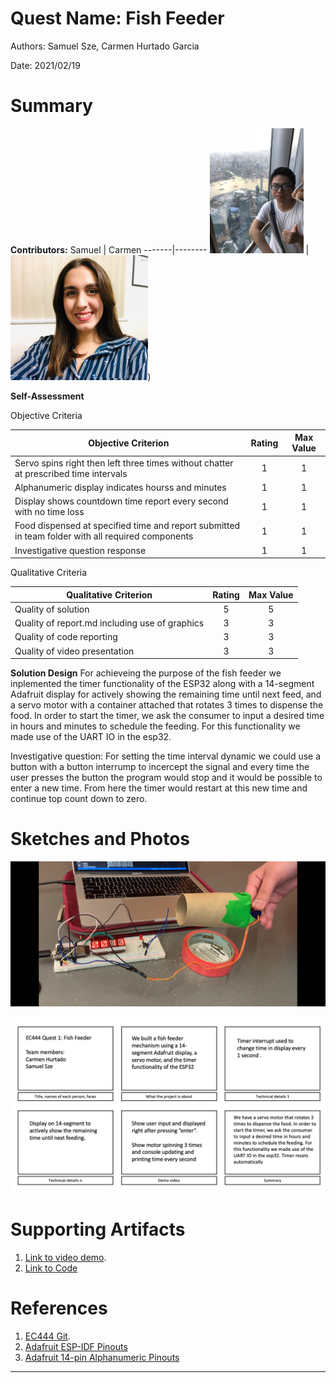 # Quest Name: Fish Feeder
Authors: Samuel Sze, Carmen Hurtado Garcia

Date: 2021/02/19


# Summary
**Contributors:**
Samuel | Carmen 
-------|--------
<img src="images/samuel.jpg" width="" height="200" /> | <img src="images/carmen.jpg" width="" height = "200" />) 

**Self-Assessment**

Objective Criteria

| Objective Criterion | Rating | Max Value  | 
|---------------------------------------------|:-----------:|:---------:|
| Servo spins right then left three times without chatter at prescribed time intervals | 1 |  1     | 
| Alphanumeric display indicates hourss and minutes | 1 |  1     | 
| Display shows countdown time report every second with no time loss | 1 |  1     | 
| Food dispensed at specified time and report submitted in team folder with all required components | 1  |  1     | 
| Investigative question response | 1 |  1     | 


Qualitative Criteria


| Qualitative Criterion | Rating | Max Value  | 
|---------------------------------------------|:-----------:|:---------:|
| Quality of solution | 5 |  5     | 
| Quality of report.md including use of graphics | 3 |  3     | 
| Quality of code reporting | 3 |  3     | 
| Quality of video presentation | 3 |  3     | 


**Solution Design**
For achieveing the purpose of the fish feeder we inplemented the timer functionality of the ESP32 along with a 14-segment Adafruit display for actively showing the remaining time until next feed, and a servo motor with a container attached that rotates 3 times to dispense the food. In order to start the timer, we ask the consumer to input a desired time in hours and minutes to schedule the feeding. For this functionality we made use of the UART IO in the esp32. 

Investigative question: For setting the time interval dynamic we could use a button with a button interrump to incercept the signal and every time the user presses the button the program would stop and it would be possible to enter a new time. From here the timer would restart at this new time and continue top count down to zero. 


# Sketches and Photos
![Alt text](images/fishfeeder.png?raw=true "Title")

![Alt text](images/storyboard.png?raw=true "Storyboard")


# Supporting Artifacts
1. [Link to video demo](https://drive.google.com/file/d/1BxoE9Q_tHpfs4o9KIZqm0-4jItm41Xhm/view?usp=sharing).
2. [Link to Code](https://github.com/BU-EC444/TeamRocket-Sze-Hurtado/blob/master/quest-1/code/fishtank.c)


# References
1. [EC444 Git](https://github.com/BU-EC444/code-examples).
2. [Adafruit ESP-IDF Pinouts](https://learn.adafruit.com/adafruit-huzzah32-esp32-feather/pinouts)
3. [Adafruit 14-pin Alphanumeric Pinouts](https://learn.adafruit.com/14-segment-alpha-numeric-led-featherwing/usage#library-reference-4-14)
-----

